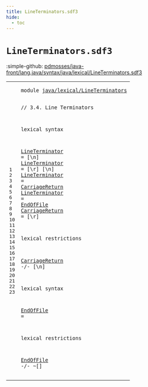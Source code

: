 ```yaml
---
title: LineTerminators.sdf3
hide:
  - toc
---
```


# `LineTerminators.sdf3`

:simple-github: [pdmosses/java-front/lang.java/syntax/java/lexical/LineTerminators.sdf3]

[pdmosses/java-front/lang.java/syntax/java/lexical/LineTerminators.sdf3]: https://github.com/pdmosses/java-front/blob/master/lang.java/syntax/java/lexical/LineTerminators.sdf3 "The source file on GitHub"

<div class="sdf3"><table class="highlighttable"><tbody><tr><td class="linenos"><div class="linenodiv"><pre><span></span>1
2
3
4
5
6
7
8
9
10
11
12
13
14
15
16
17
18
19
20
21
22
23
</pre></div></td>
<td class="code"><pre><code><span class="keyword">module</span> <a href="../Comments.sdf3/#java/lexical/LineTerminators_59_87" id="java/lexical/LineTerminators_7_35" title="Referenced at ../Comments.sdf3 line 7; ../Main.sdf3 line 9; ../../Test.sdf3 line 10">java/lexical/LineTerminators</a>

<span class="layout">// 3.4. Line Terminators</span>

<span class="keyword">lexical syntax</span>

  <a href="../Comments.sdf3/#LineTerminator_193_207" id="LineTerminator_81_95" title="Referenced at ../Comments.sdf3 line 16">LineTerminator</a> = [\n]
  <a href="../Comments.sdf3/#LineTerminator_193_207" id="LineTerminator_105_119" title="Referenced at ../Comments.sdf3 line 16">LineTerminator</a> = [\r] [\n]
  <a href="../Comments.sdf3/#LineTerminator_193_207" id="LineTerminator_134_148" title="Referenced at ../Comments.sdf3 line 16">LineTerminator</a> = <a href="#CarriageReturn_197_211" id="CarriageReturn_151_165" title="Defined at line 11">CarriageReturn</a>
  <a href="../Comments.sdf3/#LineTerminator_193_207" id="LineTerminator_168_182" title="Referenced at ../Comments.sdf3 line 16">LineTerminator</a> = <a href="#EndOfFile_287_296" id="EndOfFile_185_194" title="Defined at line 19">EndOfFile</a>
  <a href="#CarriageReturn_151_165" id="CarriageReturn_197_211" title="Referenced at line 9, 15">CarriageReturn</a> = [\r]

<span class="keyword">lexical restrictions</span>

  <a href="#CarriageReturn_197_211" id="CarriageReturn_244_258" title="Defined at line 11">CarriageReturn</a> -/- [\n]

<span class="keyword">lexical syntax</span>

  <a href="#EndOfFile_185_194" id="EndOfFile_287_296" title="Referenced at line 10, 23">EndOfFile</a> =

<span class="keyword">lexical restrictions</span>

  <a href="#EndOfFile_287_296" id="EndOfFile_324_333" title="Defined at line 19">EndOfFile</a> -/- ~[]
</code></pre></td></tr></tbody></table></div>